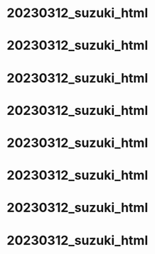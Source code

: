 # 20230312_suzuki_html
# 20230312_suzuki_html
# 20230312_suzuki_html
# 20230312_suzuki_html
# 20230312_suzuki_html
# 20230312_suzuki_html
# 20230312_suzuki_html
# 20230312_suzuki_html
